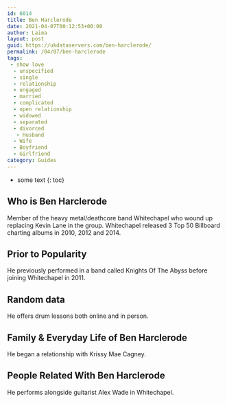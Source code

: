 ```yaml
---
id: 6014
title: Ben Harclerode
date: 2021-04-07T00:12:53+00:00
author: Laima
layout: post
guid: https://ukdataservers.com/ben-harclerode/
permalink: /04/07/ben-harclerode
tags:
 - show love
  - unspecified
  - single
  - relationship
  - engaged
  - married
  - complicated
  - open relationship
  - widowed
  - separated
  - divorced
   - Husband
  - Wife
  - Boyfriend
  - Girlfriend
category: Guides
---
```


* some text
{: toc}


## Who is Ben Harclerode
                  
                  
                  
Member of the heavy metal/deathcore band Whitechapel who wound up replacing Kevin Lane in the group. Whitechapel released 3 Top 50 Billboard charting albums in 2010, 2012 and 2014.
                  
              
            
              
            
                
                
                
## Prior to Popularity
                  
                  
                  
He previously performed in a band called Knights Of The Abyss before joining Whitechapel in 2011.
                  
              
            
              
            
                
                
                
## Random data
                  
                  
                  
He offers drum lessons both online and in person.
                  
              
            
              
            
                
                
                
## Family & Everyday Life of Ben Harclerode
                  
                  
                  
He began a relationship with Krissy Mae Cagney.
                  
              
            
              
            
                
                
                
## People Related With Ben Harclerode
                  
                  
                  
He performs alongside guitarist Alex Wade in Whitechapel.
                  
              
            
              
            
                
              
            
              
              
            
            
              
            
          
          
          